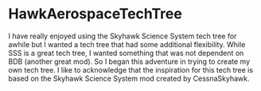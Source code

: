 # HawkAerospaceTechTree

I have really enjoyed using the Skyhawk Science System tech tree for awhile but I wanted a tech tree that had some additional flexibility.  While SSS is a great tech tree, I wanted something that was not dependent on BDB (another great mod).  So I began this adventure in trying to create my own tech tree.  I like to acknowledge that the inspiration for this tech tree is based on the Skyhawk Science System mod created by CessnaSkyhawk.

